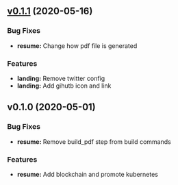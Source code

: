 
<a name="v0.1.1"></a>
## [v0.1.1](https://github.com/angelabad/angelabadme/compare/v0.1.0...v0.1.1) (2020-05-16)

### Bug Fixes

* **resume:** Change how pdf file is generated

### Features

* **landing:** Remove twitter config
* **landing:** Add gihutb icon and link


<a name="v0.1.0"></a>
## v0.1.0 (2020-05-01)

### Bug Fixes

* **resume:** Remove build_pdf step from build commands

### Features

* **resume:** Add blockchain and promote kubernetes

